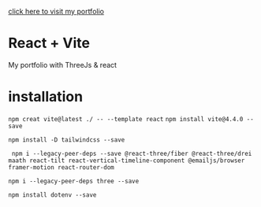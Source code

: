 
[click here to visit my portfolio](https://kechiedou.vercel.app/)

# React + Vite
My portfolio with ThreeJs & react

# installation
`npm creat vite@latest ./ -- --template react`
``npm install vite@4.4.0 --save``

``npm install -D tailwindcss --save``

```
 npm i --legacy-peer-deps --save @react-three/fiber @react-three/drei maath react-tilt react-vertical-timeline-component @emailjs/browser framer-motion react-router-dom
```

``npm i --legacy-peer-deps three --save``

``npm install dotenv --save``
